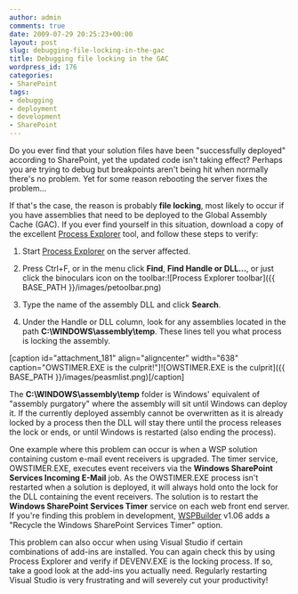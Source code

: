 ```yaml
---
author: admin
comments: true
date: 2009-07-29 20:25:23+00:00
layout: post
slug: debugging-file-locking-in-the-gac
title: Debugging file locking in the GAC
wordpress_id: 176
categories:
- SharePoint
tags:
- debugging
- deployment
- development
- SharePoint
---
```


Do you ever find that your solution files have been "successfully deployed" according to SharePoint, yet the updated code isn't taking effect? Perhaps you are trying to debug but breakpoints aren't being hit when normally there's no problem. Yet for some reason rebooting the server fixes the problem...

If that's the case, the reason is probably **file locking**, most likely to occur if you have assemblies that need to be deployed to the Global Assembly Cache (GAC). If you ever find yourself in this situation, download a copy of the excellent [Process Explorer](http://technet.microsoft.com/en-us/sysinternals/bb896653.aspx) tool, and follow these steps to verify:



	
  1. Start [Process Explorer](http://technet.microsoft.com/en-us/sysinternals/bb896653.aspx) on the server affected.

	
  2. Press Ctrl+F, or in the menu click **Find**, **Find Handle or DLL...**, or just click the binoculars icon on the toolbar:![Process Explorer toolbar]({{ BASE_PATH }}/images/petoolbar.png)

	
  3. Type the name of the assembly DLL and click **Search**.

	
  4. Under the Handle or DLL column, look for any assemblies located in the path **C:\WINDOWS\assembly\temp**. These lines tell you what process is locking the assembly.


[caption id="attachment_181" align="aligncenter" width="638" caption="OWSTIMER.EXE is the culprit!"]![OWSTIMER.EXE is the culprit]({{ BASE_PATH }}/images/peasmlist.png)[/caption]

The **C:\WINDOWS\assembly\temp** folder is Windows' equivalent of "assembly purgatory" where the assembly will sit until Windows can deploy it. If the currently deployed assembly cannot be overwritten as it is already locked by a process then the DLL will stay there until the process releases the lock or ends, or until Windows is restarted (also ending the process).

One example where this problem can occur is when a WSP solution containing custom e-mail event receivers is upgraded. The timer service, OWSTIMER.EXE, executes event receivers via the **Windows SharePoint Services Incoming E-Mail** job. As the OWSTIMER.EXE process isn't restarted when a solution is deployed, it will always hold onto the lock for the DLL containing the event receivers. The solution is to restart the **Windows SharePoint Services Timer** service on each web front end server. If you're finding this problem in development, [WSPBuilder](http://wspbuilder.codeplex.com) v1.06 adds a "Recycle the Windows SharePoint Services Timer" option.

This problem can also occur when using Visual Studio if certain combinations of add-ins are installed. You can again check this by using Process Explorer and verify if DEVENV.EXE is the locking process. If so, take a good look at the add-ins you actually need. Regularly restarting Visual Studio is very frustrating and will severely cut your productivity!
